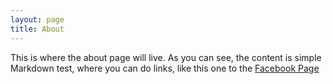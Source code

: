 ```yaml
---
layout: page
title: About
---
```


This is where the about page will live.  As you can see, the content is simple Markdown test, where you can do links, like this 
one to the [Facebook Page](http://www.facebook.com/whiskydev)